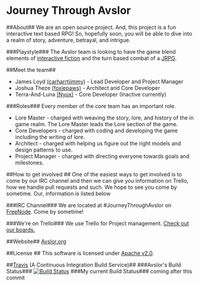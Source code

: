 Journey Through Avslor
====================

##About##
We are an open source project. And, this project is a fun interactive text based RPG!
So, hopefully soon, you will be able to dive into a realm of story, adventure, betrayal, and intrigue.

###Playstyle###
The Avslor team is looking to have the game blend elements of [interactive fiction](http://en.wikipedia.org/wiki/Interactive_fiction) and the turn based combat of a [JRPG](http://en.wikipedia.org/wiki/Japanese_role-playing_game).

##Meet the team##
* James Loyd [(carharrtjimmy)](https://github.com/carharttjimmy) - Lead Developer and Project Manager
* Joshua Theze [(foxiepaws)](https://github.com/foxiepaws) - Architect and Core Developer
* Terra-And-Luna [(Nyux)](https://github.com/nyux) - Core Developer (Inactive currently)

###Roles###
Every member of the core team has an important role.
* Lore Master - charged with weaving the story, lore, and history of the in game realm. The Lore Master leads the Lore section of the game.
* Core Developers - charged with coding and developing the game including the writing of lore.
* Architect - charged with helping us figure out the right models and design patterns to use.
* Project Manager - charged with directing everyone towards goals and milestones.

##How to get involved ##
One of the easiest ways to get involved is to come by our IRC channel and then we can give you information on Trello, how we handle pull requests and such. We hope to see you come by sometime. Our, information is listed below

###IRC Channel###
We are located at  \#JourneyThroughAvslor on [FreeNode](http://freenode.net/). Come by sometime!

###We're on Trello###
We use Trello for Project management.
[Check out our boards.](https://trello.com/avslor)

##Website##
[Avslor.org](http://avslor.org)

##License ##
This software is licensed under [Apache v2.0](https://github.com/Avslor/JourneyThroughAvslor/blob/master/LICENSE).

##[Travis](https://travis-ci.org/) (A Continuous Integration Build Service)##
###Avslor's Build Status###
[![Build Status](https://travis-ci.org/Avslor/JourneyThroughAvslor.png?branch=master)](https://travis-ci.org/Avslor/JourneyThroughAvslor)
###My current Build Status###
coming after this commit
